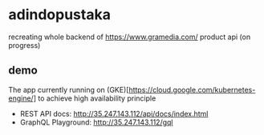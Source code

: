 # adindopustaka
recreating whole backend of https://www.gramedia.com/ product api (on progress)

## demo
The app currently running on (GKE)[https://cloud.google.com/kubernetes-engine/] to achieve high availability principle
- REST API docs: http://35.247.143.112/api/docs/index.html
- GraphQL Playground: http://35.247.143.112/gql
